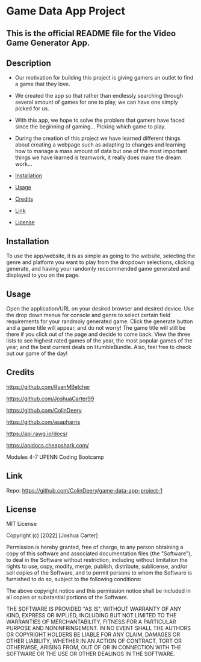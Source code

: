 # Game Data App Project

## This is the official README file for the Video Game Generator App. 

## Description

- Our motivation for building this project is giving gamers an outlet to find a game that they love. 
- We created the app so that rather than endlessly searching through several amount of games for one to play, we can have one simply picked for us.  
- With this app, we hope to solve the problem that gamers have faced since the beginning of gaming... Picking which game to play.
- During the creation of this project we have learned different things about creating a webpage such as adapting to changes and learning how to manage a mass amount of data but one of the most important things we have learned is teamwork, it really does make the dream work...

- [Installation](#installation)
- [Usage](#usage)
- [Credits](#credits)
- [Link](#link)
- [License](#license)

## Installation

To use the app/website, it is as simple as going to the website, selecting the genre and platform you want to play from the dropdown selections, clicking generate, and having your randomly reccommended game generated and displayed to you on the page. 

## Usage

Open the application/URL on your desired browser and desired device. Use the drop down menus for console and genre to select certain field requirements for your randmoly generated game. Click the generate button and a game title will appear, and do not worry! The game title will still be there if you click out of the page and decide to come back. View the three lists to see highest rated games of the year, the most popular games of the year, and the best current deals on HumbleBundle. Also, feel free to check out our game of the day!

## Credits

https://github.com/RyanMBelcher

https://github.com/JoshuaCarter99

https://github.com/ColinDeery

https://github.com/asapharris

https://api.rawg.io/docs/

https://apidocs.cheapshark.com/

Modules 4-7 UPENN Coding Bootcamp

## Link

Repo: https://github.com/ColinDeery/game-data-app-project-1

## License

MIT License

Copyright (c) [2022] [Joshua Carter]

Permission is hereby granted, free of charge, to any person obtaining a copy
of this software and associated documentation files (the "Software"), to deal
in the Software without restriction, including without limitation the rights
to use, copy, modify, merge, publish, distribute, sublicense, and/or sell
copies of the Software, and to permit persons to whom the Software is
furnished to do so, subject to the following conditions:

The above copyright notice and this permission notice shall be included in all
copies or substantial portions of the Software.

THE SOFTWARE IS PROVIDED "AS IS", WITHOUT WARRANTY OF ANY KIND, EXPRESS OR
IMPLIED, INCLUDING BUT NOT LIMITED TO THE WARRANTIES OF MERCHANTABILITY,
FITNESS FOR A PARTICULAR PURPOSE AND NONINFRINGEMENT. IN NO EVENT SHALL THE
AUTHORS OR COPYRIGHT HOLDERS BE LIABLE FOR ANY CLAIM, DAMAGES OR OTHER
LIABILITY, WHETHER IN AN ACTION OF CONTRACT, TORT OR OTHERWISE, ARISING FROM,
OUT OF OR IN CONNECTION WITH THE SOFTWARE OR THE USE OR OTHER DEALINGS IN THE
SOFTWARE.
